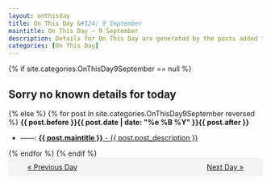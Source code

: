 ```yaml
---
layout: onthisday
title: On This Day &#124; 9 September
maintitle: On This Day — 9 September
description: Details for On This Day are generated by the posts added to the website so the content is subject to changes/updates over time.
categories: [On This Day]
---
```


{% if site.categories.OnThisDay9September == null %}
<h2>Sorry no known details for today</h2>
{% else %}
{% for post in site.categories.OnThisDay9September reversed %}
<strong>{{ post.before }}{{ post.date | date: "%e %B %Y" }}{{ post.after }}</strong>
<ul>
<li> ——: <a class="{{ post.class }}" href="{{ post.url }}"><strong>{{ post.maintitle }}</strong> - {{ post.post_description }}</a></li>
</ul>
{% endfor %}
{% endif %}
<br />
<div style="background-color: #f3f3f3; padding: 10px; border-radius: 5px; text-align: center; display: flex; justify-content: space-evenly;">
<a href="/onthisday/09/09-08">« Previous Day</a>
<span style="visibility:hidden;">[ Visit Leap Year February 29 ]</span>
<a href="/onthisday/09/09-10">Next Day »</a>
</div>
